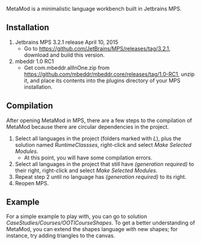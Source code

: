 MetaMod is a minimalistic language workbench built in Jetbrains MPS.

## Installation
1. Jetbrains MPS 3.2.1 release April 10, 2015
   * Go to https://github.com/JetBrains/MPS/releases/tag/3.2.1, download and build this version.
2. mbeddr 1.0 RC1
    * Get com.mbeddr.allInOne.zip from https://github.com/mbeddr/mbeddr.core/releases/tag/1.0-RC1, unzip it, and place its contents into the plugins directory of your MPS installation.

## Compilation
After opening MetaMod in MPS, there are a few steps to the compilation of MetaMod because there are circular dependencies in the project.
1. Select all languages in the project (folders marked with *L*), plus the solution named *RuntimeClassses*, right-click and select *Make Selected Modules*.
    * At this point, you will have some compilation errors.
2. Select all languages in the project that still have *(generation required)* to their right, right-click and select *Make Selected Modules*.
3. Repeat step 2 until no language has *(generation required)* to its right.
4. Reopen MPS.

## Example
For a simple example to play with, you can go to solution *CaseStudies/Courses/OOTICourseShapes*. To get a better understanding of MetaMod, you can extend the shapes language with new shapes; for instance, try adding triangles to the canvas.